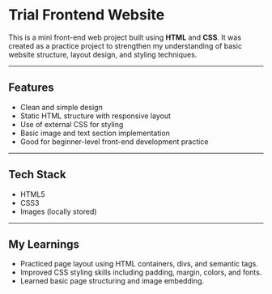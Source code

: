 # Trial Frontend Website

This is a mini front-end web project built using **HTML** and **CSS**. It was created as a practice project to strengthen my understanding of basic website structure, layout design, and styling techniques.

---

## Features

- Clean and simple design
- Static HTML structure with responsive layout
- Use of external CSS for styling
- Basic image and text section implementation
- Good for beginner-level front-end development practice

---

## Tech Stack

- HTML5
- CSS3
- Images (locally stored)

---

## My Learnings
- Practiced page layout using HTML containers, divs, and semantic tags.
- Improved CSS styling skills including padding, margin, colors, and fonts.
- Learned basic page structuring and image embedding.
